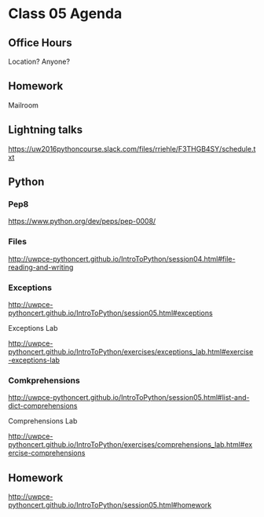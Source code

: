 # Class 05 Agenda

##  Office Hours

Location?  Anyone?

##  Homework

Mailroom

##  Lightning talks

https://uw2016pythoncourse.slack.com/files/rriehle/F3THGB4SY/schedule.txt

##  Python

###  Pep8

https://www.python.org/dev/peps/pep-0008/

###  Files

http://uwpce-pythoncert.github.io/IntroToPython/session04.html#file-reading-and-writing

###  Exceptions

http://uwpce-pythoncert.github.io/IntroToPython/session05.html#exceptions

Exceptions Lab

http://uwpce-pythoncert.github.io/IntroToPython/exercises/exceptions_lab.html#exercise-exceptions-lab

###  Comkprehensions

http://uwpce-pythoncert.github.io/IntroToPython/session05.html#list-and-dict-comprehensions

Comprehensions Lab

http://uwpce-pythoncert.github.io/IntroToPython/exercises/comprehensions_lab.html#exercise-comprehensions

##  Homework

http://uwpce-pythoncert.github.io/IntroToPython/session05.html#homework

